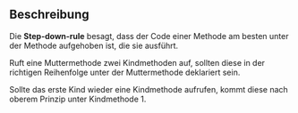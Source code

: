 ## Beschreibung
Die **Step-down-rule** besagt, dass der Code einer Methode am besten unter der Methode aufgehoben ist, die sie ausführt.

Ruft eine Muttermethode zwei Kindmethoden auf, sollten diese in der richtigen Reihenfolge unter der Muttermethode deklariert sein.

Sollte das erste Kind wieder eine Kindmethode aufrufen, kommt diese nach oberem Prinzip unter Kindmethode 1.


